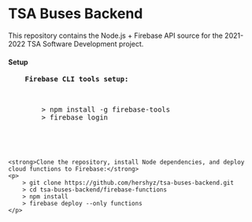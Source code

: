 <h1>TSA Buses Backend</h1>

<p>
    This repository contains the Node.js + Firebase API source for the 2021-2022 TSA Software Development project.
</p>

<h4>Setup</h4>
<pre>
    <strong>Firebase CLI tools setup:</strong>
    <p>
        > npm install -g firebase-tools
        > firebase login
    </p>

    <strong>Clone the repository, install Node dependencies, and deploy cloud functions to Firebase:</strong>
    <p>
        > git clone https://github.com/hershyz/tsa-buses-backend.git
        > cd tsa-buses-backend/firebase-functions
        > npm install
        > firebase deploy --only functions
    </p>
</pre>